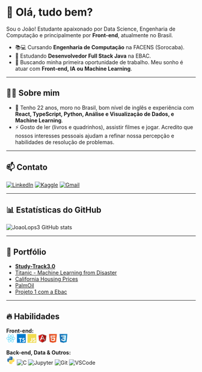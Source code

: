 # 👋 Olá, tudo bem?

Sou o João! Estudante apaixonado por Data Science, Engenharia de Computação e principalmente por **Front-end**, atualmente no Brasil.

- 📚💻 Cursando **Engenharia de Computação** na FACENS (Sorocaba).
- 🌱 Estudando **Desenvolvedor Full Stack Java** na EBAC.
- 🔭 Buscando minha primeira oportunidade de trabalho. Meu sonho é atuar com **Front-end, IA ou Machine Learning**.

---

## 👨‍💻 Sobre mim

- 💬 Tenho 22 anos, moro no Brasil, bom nível de inglês e experiência com **React, TypeScript, Python, Análise e Visualização de Dados, e Machine Learning**.
- ⚡ Gosto de ler (livros e quadrinhos), assistir filmes e jogar. Acredito que nossos interesses pessoais ajudam a refinar nossa percepção e habilidades de resolução de problemas.

---

## 📫 Contato

[![LinkedIn](https://img.shields.io/badge/LinkedIn-0077B5?style=for-the-badge&logo=linkedin&logoColor=white)](https://www.linkedin.com/in/jo%C3%A3o-gabriel-lopes-aguiar-773827244/)
[![Kaggle](https://img.shields.io/badge/Kaggle-20BEFF?style=for-the-badge&logo=Kaggle&logoColor=white)](https://www.kaggle.com/joogabriellopes)
[![Gmail](https://img.shields.io/badge/Gmail-D14836?style=for-the-badge&logo=gmail&logoColor=white)](mailto:joaogabriellops2353@gmail.com)

---

## 📊 Estatísticas do GitHub

![JoaoLops3 GitHub stats](https://github-readme-stats.vercel.app/api?username=JoaoLops3&show_icons=true&theme=gotham)

---

## 🚀 Portfólio

- [**Study-Track3.0**](https://github.com/JoaoLops3/Study-Track3.0)
- [Titanic - Machine Learning from Disaster](https://github.com/JoaoLops3/JoaoLops32.github.io)
- [California Housing Prices](https://github.com/JoaoLops3/JoaoLops33.github.io)
- [PalmOil](https://github.com/JoaoLops3/JoaoLops34.github.io)
- [Projeto 1 com a Ebac](https://github.com/JoaoLops3/PROJETO1-EBAC.git)

---

## 🔥 Habilidades

**Front-end:**  
<span>
  <img src="https://raw.githubusercontent.com/devicons/devicon/master/icons/react/react-original.svg" width="24" height="24" alt="React"/>
  <img src="https://raw.githubusercontent.com/devicons/devicon/master/icons/typescript/typescript-original.svg" width="24" height="24" alt="TypeScript"/>
  <img src="https://raw.githubusercontent.com/devicons/devicon/master/icons/javascript/javascript-plain.svg" width="24" height="24" alt="JavaScript"/>
  <img src="https://raw.githubusercontent.com/devicons/devicon/master/icons/angularjs/angularjs-original.svg" width="24" height="24" alt="Angular"/>
  <img src="https://raw.githubusercontent.com/devicons/devicon/master/icons/html5/html5-original.svg" width="24" height="24" alt="HTML"/>
  <img src="https://raw.githubusercontent.com/devicons/devicon/master/icons/css3/css3-original.svg" width="24" height="24" alt="CSS"/>
</span>

**Back-end, Data & Outros:**  
<span>
  <img src="https://raw.githubusercontent.com/devicons/devicon/master/icons/python/python-original.svg" width="24" height="24" alt="Python"/>
  <img src="https://cdn.jsdelivr.net/gh/devicons/devicon/icons/c/c-original.svg" width="24" height="24" alt="C"/>
  <img src="https://cdn.jsdelivr.net/gh/devicons/devicon/icons/jupyter/jupyter-original.svg" width="24" height="24" alt="Jupyter"/>
  <img src="https://cdn.jsdelivr.net/gh/devicons/devicon/icons/git/git-original.svg" width="24" height="24" alt="Git"/>
  <img src="https://cdn.jsdelivr.net/gh/devicons/devicon/icons/vscode/vscode-original.svg" width="24" height="24" alt="VSCode"/>
</span>
